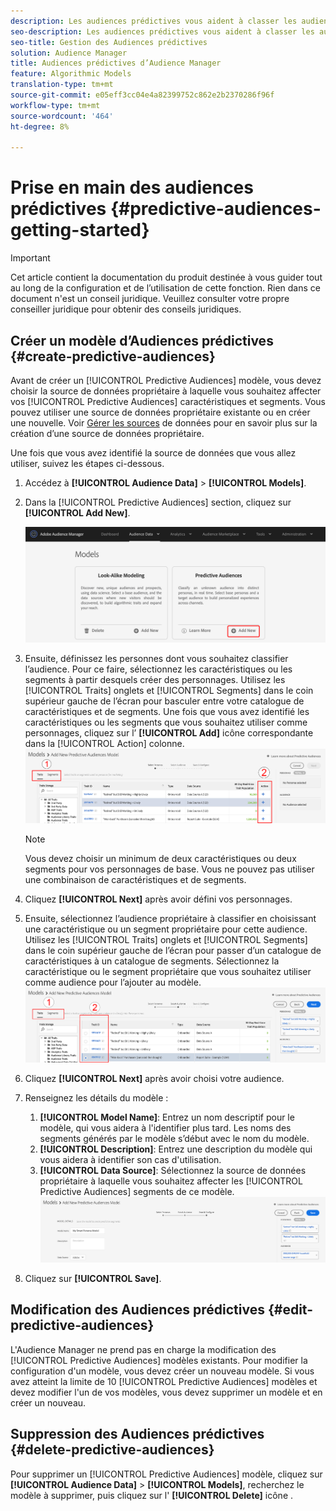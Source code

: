 ```yaml
---
description: Les audiences prédictives vous aident à classer les audiences inconnues en personas distinctes en temps réel à l’aide de la science des données.
seo-description: Les audiences prédictives vous aident à classer les audiences inconnues en personas distinctes en temps réel à l’aide de la science des données.
seo-title: Gestion des Audiences prédictives
solution: Audience Manager
title: Audiences prédictives d’Audience Manager
feature: Algorithmic Models
translation-type: tm+mt
source-git-commit: e05eff3cc04e4a82399752c862e2b2370286f96f
workflow-type: tm+mt
source-wordcount: '464'
ht-degree: 8%

---
```



# Prise en main des audiences prédictives {#predictive-audiences-getting-started}

>[!IMPORTANT]
>Cet article contient la documentation du produit destinée à vous guider tout au long de la configuration et de l’utilisation de cette fonction. Rien dans ce document n&#39;est un conseil juridique. Veuillez consulter votre propre conseiller juridique pour obtenir des conseils juridiques.

## Créer un modèle d’Audiences prédictives {#create-predictive-audiences}

Avant de créer un [!UICONTROL Predictive Audiences] modèle, vous devez choisir la source de données propriétaire à laquelle vous souhaitez affecter vos [!UICONTROL Predictive Audiences] caractéristiques et segments. Vous pouvez utiliser une source de données propriétaire existante ou en créer une nouvelle. Voir [Gérer les sources](https://docs.adobe.com/content/help/en/audience-manager/user-guide/features/data-sources/manage-datasources.html) de données pour en savoir plus sur la création d’une source de données propriétaire.

Une fois que vous avez identifié la source de données que vous allez utiliser, suivez les étapes ci-dessous.

1. Accédez à **[!UICONTROL Audience Data]** > **[!UICONTROL Models]**.
1. Dans la [!UICONTROL Predictive Audiences] section, cliquez sur **[!UICONTROL Add New]**.

   ![smart-persona-add](assets/predictive-audiences-add.png)

1. Ensuite, définissez les personnes dont vous souhaitez classifier l’audience. Pour ce faire, sélectionnez les caractéristiques ou les segments à partir desquels créer des personnages. Utilisez les [!UICONTROL Traits] onglets et [!UICONTROL Segments] dans le coin supérieur gauche de l’écran pour basculer entre votre catalogue de caractéristiques et de segments. Une fois que vous avez identifié les caractéristiques ou les segments que vous souhaitez utiliser comme personnages, cliquez sur l’ **[!UICONTROL Add]** icône correspondante dans la [!UICONTROL Action] colonne.
   ![smart-persona-select-personas](assets/predictive-audiences-persona.png)
   >[!NOTE]
   >Vous devez choisir un minimum de deux caractéristiques ou deux segments pour vos personnages de base. Vous ne pouvez pas utiliser une combinaison de caractéristiques et de segments.
1. Cliquez **[!UICONTROL Next]** après avoir défini vos personnages.
1. Ensuite, sélectionnez l’audience propriétaire à classifier en choisissant une caractéristique ou un segment propriétaire pour cette audience. Utilisez les [!UICONTROL Traits] onglets et [!UICONTROL Segments] dans le coin supérieur gauche de l’écran pour passer d’un catalogue de caractéristiques à un catalogue de segments. Sélectionnez la caractéristique ou le segment propriétaire que vous souhaitez utiliser comme audience pour l’ajouter au modèle.
   ![smart-persona-select-audience](assets/predictive-audiences-audience.png)
1. Cliquez **[!UICONTROL Next]** après avoir choisi votre audience.
1. Renseignez les détails du modèle :
   1. **[!UICONTROL Model Name]**: Entrez un nom descriptif pour le modèle, qui vous aidera à l&#39;identifier plus tard. Les noms des segments générés par le modèle s’début avec le nom du modèle.
   2. **[!UICONTROL Description]**: Entrez une description du modèle qui vous aidera à identifier son cas d&#39;utilisation.
   3. **[!UICONTROL Data Source]**: Sélectionnez la source de données propriétaire à laquelle vous souhaitez affecter les [!UICONTROL Predictive Audiences] segments de ce modèle.
      ![prédictive-audiences-save](assets/predictive-audiences-save.png)
1. Cliquez sur **[!UICONTROL Save]**.

## Modification des Audiences prédictives {#edit-predictive-audiences}

L&#39;Audience Manager ne prend pas en charge la modification des [!UICONTROL Predictive Audiences] modèles existants. Pour modifier la configuration d&#39;un modèle, vous devez créer un nouveau modèle. Si vous avez atteint la limite de 10 [!UICONTROL Predictive Audiences] modèles et devez modifier l&#39;un de vos modèles, vous devez supprimer un modèle et en créer un nouveau.

## Suppression des Audiences prédictives {#delete-predictive-audiences}

Pour supprimer un [!UICONTROL Predictive Audiences] modèle, cliquez sur **[!UICONTROL Audience Data]** > **[!UICONTROL Models]**, recherchez le modèle à supprimer, puis cliquez sur l&#39; **[!UICONTROL Delete]** icône .
